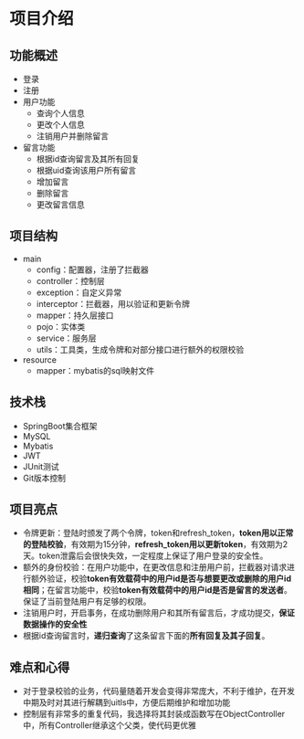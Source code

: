 # 项目介绍

## 功能概述

- 登录
- 注册
- 用户功能
  - 查询个人信息
  - 更改个人信息
  - 注销用户并删除留言
- 留言功能
  - 根据id查询留言及其所有回复
  - 根据uid查询该用户所有留言
  - 增加留言
  - 删除留言
  - 更改留言信息

## 项目结构

- main
  - config：配置器，注册了拦截器
  - controller：控制层
  - exception：自定义异常
  - interceptor：拦截器，用以验证和更新令牌
  - mapper：持久层接口
  - pojo：实体类
  - service：服务层
  - utils：工具类，生成令牌和对部分接口进行额外的权限校验
- resource
  - mapper：mybatis的sql映射文件

## 技术栈

- SpringBoot集合框架
- MySQL
- Mybatis
- JWT
- JUnit测试
- Git版本控制

## 项目亮点

- 令牌更新：登陆时颁发了两个令牌，token和refresh_token，**token用以正常的登陆校验**，有效期为15分钟，**refresh_token用以更新token**，有效期为2天。token泄露后会很快失效，一定程度上保证了用户登录的安全性。
- 额外的身份校验：在用户功能中，在更改信息和注册用户前，拦截器对请求进行额外验证，校验**token有效载荷中的用户id是否与想要更改或删除的用户id相同**；在留言功能中，校验**token有效载荷中的用户id是否是留言的发送者**。保证了当前登陆用户有足够的权限。
- 注销用户时，开启事务，在成功删除用户和其所有留言后，才成功提交，**保证数据操作的安全性**
- 根据id查询留言时，**递归查询**了这条留言下面的**所有回复及其子回复**。

## 难点和心得

- 对于登录校验的业务，代码量随着开发会变得非常庞大，不利于维护，在开发中期及时对其进行解耦到uitls中，方便后期维护和增加功能
- 控制层有非常多的重复代码，我选择将其封装成函数写在ObjectController中，所有Controller继承这个父类，使代码更优雅
